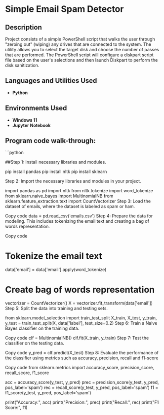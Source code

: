 <h1>Simple Email Spam Detector</h1>

<h2>Description</h2>
Project consists of a simple PowerShell script that walks the user through "zeroing out" (wiping) any drives that are connected to the system. The utility allows you to select the target disk and choose the number of passes that are performed. The PowerShell script will configure a diskpart script file based on the user's selections and then launch Diskpart to perform the disk sanitization.
<br />


<h2>Languages and Utilities Used</h2>

- <b>Python</b> 


<h2>Environments Used </h2>

- <b>Windows 11</b>
- <b>Jupyter Notebook</b>

<h2>Program code walk-through:</h2>
```python

##Step 1: Install necessary libraries and modules.

pip install pandas
pip install nltk
pip install sklearn

Step 2: Import the necessary libraries and modules in your project.

import pandas as pd
import nltk
from nltk.tokenize import word_tokenize
from sklearn.naive_bayes import MultinomialNB
from sklearn.feature_extraction.text import CountVectorizer
Step 3: Load the dataset of emails, where the dataset is labeled as spam or ham.

Copy code
data = pd.read_csv('emails.csv')
Step 4: Prepare the data for modeling. This includes tokenizing the email text and creating a bag of words representation.

Copy code
# Tokenize the email text
data['email'] = data['email'].apply(word_tokenize)

# Create bag of words representation
vectorizer = CountVectorizer()
X = vectorizer.fit_transform(data['email'])
Step 5: Split the data into training and testing sets.


from sklearn.model_selection import train_test_split
X_train, X_test, y_train, y_test = train_test_split(X, data['label'], test_size=0.2)
Step 6: Train a Naive Bayes classifier on the training data.

Copy code
clf = MultinomialNB()
clf.fit(X_train, y_train)
Step 7: Test the classifier on the testing data.

Copy code
y_pred = clf.predict(X_test)
Step 8: Evaluate the performance of the classifier using metrics such as accuracy, precision, recall and f1-score

Copy code
from sklearn.metrics import accuracy_score, precision_score, recall_score, f1_score

acc = accuracy_score(y_test, y_pred)
prec = precision_score(y_test, y_pred, pos_label='spam')
rec = recall_score(y_test, y_pred, pos_label='spam')
f1 = f1_score(y_test, y_pred, pos_label='spam')

print("Accuracy:", acc)
print("Precision:", prec)
print("Recall:", rec)
print("F1 Score:", f1)
```
